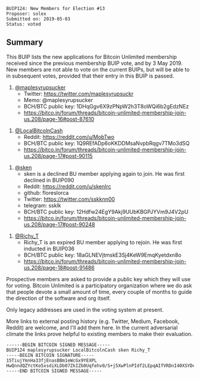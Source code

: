     BUIP124: New Members for Election #13
    Proposer: solex
    Submitted on: 2019-05-03
    Status: voted

Summary
-------

This BUIP lists the new applications for Bitcoin Unlimited membership
received since the previous membership BUIP vote, and by 3 May 2019. New
members are not able to vote on the current BUIPs, but will be able to
in subsequent votes, provided that their entry in this BUIP is passed.

1.  [@maplesyrupsucker](https://bitco.in/forum/members/4352/ "wikilink")
    -   Twitter: <https://twitter.com/maplesyrupsuckr>
    -   Memo: @maplesyrupsucker
    -   BCH/BTC public key: 1DHqGgv6X9zPNpW2h3T8oWQi6b2gEdzNEz
    -   <https://bitco.in/forum/threads/bitcoin-unlimited-membership-join-us.208/page-16#post-87610>

<!-- -->

1.  [@LocalBitcolnCash](https://bitco.in/forum/members/6286/ "wikilink")
    -   Reddit: <https://reddit.com/u/MobTwo>
    -   BCH/BTC public key: 1Q9REfADp6oKKDDMsaNvpbRqgv7TMo3dSQ
    -   <https://bitco.in/forum/threads/bitcoin-unlimited-membership-join-us.208/page-17#post-90115>

<!-- -->

1.  [@sken ](https://bitco.in/forum/members/4562/ "wikilink")
    -   sken is a declined BU member applying again to join. He was
        first declined in BUIP090
    -   Reddit: <https://reddit.com/u/skenlrc>
    -   github: floreslorca
    -   Twitter: <https://twitter.com/sskknn00>
    -   telegram: ssklk
    -   BCH/BTC public key: 12Hdfw24EgY9Akj9UUbKBGPJYVm9J4V2pU
    -   <https://bitco.in/forum/threads/bitcoin-unlimited-membership-join-us.208/page-17#post-90248>

<!-- -->

1.  [@Richy\_T ](https://bitco.in/forum/members/537/ "wikilink")
    -   Richy\_T is an expired BU member applying to rejoin. He was
        first inducted in BUIP036
    -   BCH/BTC public key: 18aGLNEVjtmskE3Sj4KeW9EmqKyetdxn8o
    -   <https://bitco.in/forum/threads/bitcoin-unlimited-membership-join-us.208/page-18#post-91486>

Prospective members are asked to provide a public key which they will
use for voting. Bitcoin Unlimited is a participatory organization where
we do ask that people devote a small amount of time, every couple of
months to guide the direction of the software and org itself.

Only legacy addresses are used in the voting system at present.

More links to external posting history (e.g. Twitter, Medium, Facebook,
Reddit) are welcome, and I'll add them here. In the current adversarial
climate the links prove helpful to existing members to make their
evaluation.

    ------BEGIN BITCOIN SIGNED MESSAGE-----
    BUIP124 maplesyrupsucker LocalBitcolnCash sken Richy_T
    -----BEGIN BITCOIN SIGNATURE-----
    15TiujYmnHa33fjEnasBBm1eWcGx9YEXPL
    HwQnndQZYctKo5xsdiXLDb07ZkIZb0Uqfehv0/S+j5XwPlnPIdf2LEpqAIfVRDnI40XSYDcagSTqva6oN8EmhS0=
    -----END BITCOIN SIGNED MESSAGE-----
